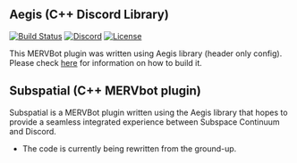 ## Aegis (C++ Discord Library)

[![Build Status](https://travis-ci.org/zeroxs/aegis.cpp.svg?branch=master)](https://travis-ci.org/zeroxs/aegis.cpp) [![Discord](https://discordapp.com/api/guilds/287048029524066334/widget.png)](https://discord.gg/w7Y3Bb8) [![License](https://img.shields.io/badge/license-MIT-blue.svg)](https://github.com/zeroxs/aegis.cpp/blob/master/LICENSE)

This MERVBot plugin was written using Aegis library (header only config). Please check [here](https://github.com/zeroxs/aegis.cpp) for information on how to build it.

## Subspatial (C++ MERVbot plugin)

Subspatial is a MERVBot plugin written using the Aegis library that hopes to provide a seamless integrated experience between Subspace Continuum and Discord. 
* The code is currently being rewritten from the ground-up.
